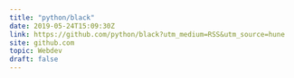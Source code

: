 ```yaml
---
title: "python/black"
date: 2019-05-24T15:09:30Z
link: https://github.com/python/black?utm_medium=RSS&utm_source=hune
site: github.com
topic: Webdev
draft: false
---
```

